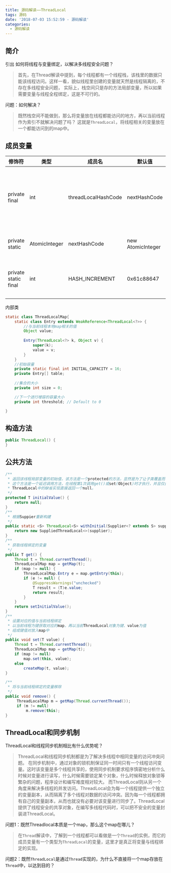 ```yaml
---
title: 源码解读——ThreadLocal
tags: 源码
date: '2018-07-03 15:52:59 - 源码解读'
categories:
  - 源码解读
---
```



## 简介

引出 如何将线程与变量绑定，以解决多线程安全问题？
> 首先，在Thread解读中提到，每个线程都有一个线程栈，该栈里的数据只能该线程访问。这样一看，貌似线程里创建的变量就天然是线程隔离的，不存在多线程安全问题，
> 实际上，栈空间只是存的方法局部变量，所以如果需要变量与线程全程绑定，这是不可行的。

<!--more-->

问题：如何解决？
> 既然栈空间不能做到，那么将变量放在线程都能访问的地方，再以当前线程作为索引不就解决问题了吗？
> 这就是`ThreadLocal`，将线程相关的变量放在一个都能访问到的map中。

## 成员变量

|修饰符|类型|成员名|默认值|作用|
|---|---|---|---|---|
|private final|int|threadLocalHashCode|nextHashCode|在创建实例时获取下一个hash值|
|private static|AtomicInteger|nextHashCode|new AtomicInteger|用于生成hash值|
|private static final|int|HASH_INCREMENT|0x61c88647|前后两个hash值的间隙|

内部类
```java
static class ThreadLocalMap{
    static class Entry extends WeakReference<ThreadLocal<?>> {
        //与当前线程本地map相关的值
        Object value;
    
        Entry(ThreadLocal<?> k, Object v) {
            super(k);
            value = v;
        }
    }
    //初始容量
    private static final int INITIAL_CAPACITY = 16;
    private Entry[] table;
    
    //集合的大小
    private int size = 0;

    //下一个进行增容的容量大小
    private int threshold; // Default to 0

}
```

## 构造方法

```java
public ThreadLocal() {
}
```

## 公共方法

```java
/**
 * 返回该线程局部变量的初始值，该方法是一个protected的方法，显然是为了让子类覆盖而设计的。
 * 这个方法是一个延迟调用方法，在线程第1次调用get()或set(Object)时才执行，并且仅执行1次。
 * ThreadLocal中的缺省实现直接返回一个null。
 */    
protected T initialValue() {
    return null;
}
/**
 * 根据Suppier重新构建
 */
public static <S> ThreadLocal<S> withInitial(Supplier<? extends S> supplier) {
    return new SuppliedThreadLocal<>(supplier);
}
/**
 * 获取线程绑定的变量
 */
public T get() {
    Thread t = Thread.currentThread();
    ThreadLocalMap map = getMap(t);
    if (map != null) {
        ThreadLocalMap.Entry e = map.getEntry(this);
        if (e != null) {
            @SuppressWarnings("unchecked")
            T result = (T)e.value;
            return result;
        }
    }
    return setInitialValue();
}
/**
 * 设置对应的值与当前线程绑定
 * 以当前线程为键获取对应的map，再以当前ThreadLocal对象为键、value为值
 * 组成键值对放入map中
 */
public void set(T value) {
    Thread t = Thread.currentThread();
    ThreadLocalMap map = getMap(t);
    if (map != null)
        map.set(this, value);
    else
        createMap(t, value);
}

/**
 * 将与当前线程绑定的变量移除
 */
public void remove() {
     ThreadLocalMap m = getMap(Thread.currentThread());
     if (m != null)
         m.remove(this);
}
```

## ThreadLocal和同步机制

ThreadLocal和线程同步机制相比有什么优势呢？
> ThreadLocal和线程同步机制都是为了解决多线程中相同变量的访问冲突问题。
> 在同步机制中，通过对象的锁机制保证同一时间只有一个线程访问变量。这时该变量是多个线程共享的，使用同步机制要求程序慎密地分析什么时候对变量进行读写，什么时候需要锁定某个对象，什么时候释放对象锁等繁杂的问题，程序设计和编写难度相对较大。
> 而ThreadLocal则从另一个角度来解决多线程的并发访问。ThreadLocal会为每一个线程提供一个独立的变量副本，从而隔离了多个线程对数据的访问冲突。因为每一个线程都拥有自己的变量副本，从而也就没有必要对该变量进行同步了。ThreadLocal提供了线程安全的共享对象，在编写多线程代码时，可以把不安全的变量封装进ThreadLocal。

问题1：既然Threadlocal本质是一个map，那么这个map在哪儿？
> 在`Thread`解读中，了解到一个线程都可以看做是一个`Thread`的实例，而它的成员变量有一个类型为`ThreadLocal`的变量，这里才是真正将变量与线程绑定的实现。

问题2：既然`ThreadLocal`是通过`Thread`实现的，为什么不直接将一个map存放在`Thread`中，以达到目的？